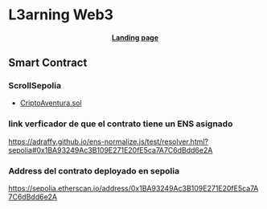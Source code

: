 # L3arning Web3

<h4 align="center">
  <a href="https://l3arning-web3-arbitrum.vercel.app">Landing page</a>
</h4>

## Smart Contract

### ScrollSepolia

- [CriptoAventura.sol](https://sepolia.scrollscan.com/address/0xbd24709AD561e49291DF8CAaC214d2923fA41d1c)

### link verficador de que el contrato tiene un ENS asignado

https://adraffy.github.io/ens-normalize.js/test/resolver.html?sepolia#0x1BA93249Ac3B109E271E20fE5ca7A7C6dBdd6e2A

### Address del contrato deployado en sepolia

https://sepolia.etherscan.io/address/0x1BA93249Ac3B109E271E20fE5ca7A7C6dBdd6e2A
